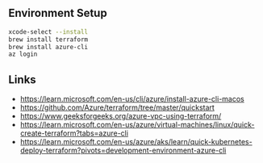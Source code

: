 ## Environment Setup

```sh
xcode-select --install
brew install terraform
brew install azure-cli
az login
```

## Links

* https://learn.microsoft.com/en-us/cli/azure/install-azure-cli-macos
* https://github.com/Azure/terraform/tree/master/quickstart
* https://www.geeksforgeeks.org/azure-vpc-using-terraform/
* https://learn.microsoft.com/en-us/azure/virtual-machines/linux/quick-create-terraform?tabs=azure-cli
* https://learn.microsoft.com/en-us/azure/aks/learn/quick-kubernetes-deploy-terraform?pivots=development-environment-azure-cli